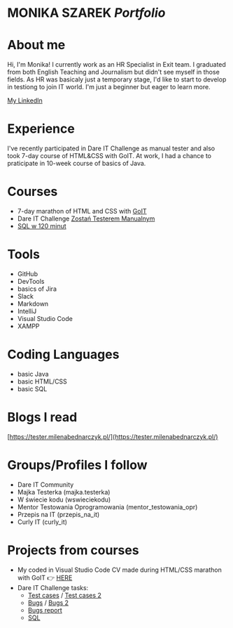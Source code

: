 # MONIKA SZAREK *Portfolio*

# About me
Hi, I'm Monika! I currently work as an HR Specialist in Exit team. I graduated from both English Teaching and Journalism but didn't see myself in those fields. As HR was basicaly just a temporary stage, I'd like to start to develop in testiong to join IT world. I'm just a beginner but eager to learn more.

[My LinkedIn](https://www.linkedin.com/in/monika-szarek-526b65117/)

# Experience 
I've recently participated in Dare IT Challenge as manual tester and also took 7-day course of HTML&CSS with GoIT. At work, I had a chance to praticipate in 10-week course of basics of Java.

# Courses
* 7-day marathon of HTML and CSS with [GoIT](https://m.goit.global/pl/)
* Dare IT Challenge [Zostań Testerem Manualnym](https://www.dareit.io/challenges/qa-manual-testing)
* [SQL w 120 minut](https://www.kursysql.pl/szkolenie-sql-w-120-minut/)

# Tools
* GitHub
* DevTools
* basics of Jira
* Slack
* Markdown
* IntelliJ
* Visual Studio Code
* XAMPP

# Coding Languages
* basic Java
* basic HTML/CSS
* basic SQL

# Blogs I read

[https://tester.milenabednarczyk.pl/](https://tester.milenabednarczyk.pl/)

# Groups/Profiles I follow
* Dare IT Community 
* Majka Testerka (majka.testerka)
* W świecie kodu (wswieciekodu)
* Mentor Testowania Oprogramowania (mentor_testowania_opr)
* Przepis na IT (przepis_na_it)
* Curly IT (curly_it)

# Projects from courses
* My coded in Visual Studio Code CV made during HTML/CSS marathon with GoIT :point_right: [HERE](https://lucent-meerkat-f9edb7.netlify.app/)
* Dare IT Challenge tasks:
  * [Test cases](https://docs.google.com/spreadsheets/d/1rGu57qn0IdWP1_3YaCT3b9rxNTlUJVlFymQebloicxw/edit#gid=0) / [Test cases 2](https://docs.google.com/spreadsheets/d/1sfz2hqsLsrdWFUQKjtwgV5G_kOTplzmiu4QXpamDY8g/edit)
  * [Bugs](https://docs.google.com/spreadsheets/d/1vKMLvCxi0sO3O3yxstgoZ5OXnYVuoZ29bLUyg8ofTi0/edit#gid=0) / [Bugs 2](https://docs.google.com/spreadsheets/d/1eUQ28OViTIZt6eofay6IeRoSz7wi9ZEkwDnPD2JWDf8/edit)
  * [Bugs report](https://docs.google.com/spreadsheets/d/1PxsP_LTxdmFd-sDnmVwOgs5O36vECdYhYoRAw5kbyeM/edit#gid=0)
  * [SQL](https://docs.google.com/presentation/d/1yiQq8pJc0tuscDj6nEKQv0QEs1cUVScDXqctPMkD0O8/edit#slide=id.p)
